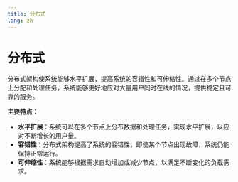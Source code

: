 ```yaml
---
title: 分布式
lang: zh
---
```


# 分布式

分布式架构使系统能够水平扩展，提高系统的容错性和可伸缩性。通过在多个节点上分配和处理任务，系统能够更好地应对大量用户同时在线的情况，提供稳定且可靠的服务。

**主要特点：**

- **水平扩展**：系统可以在多个节点上分布数据和处理任务，实现水平扩展，以应对不断增长的用户量。
- **容错性**：分布式架构提高了系统的容错性，即使某个节点出现故障，系统仍能保持正常运行。
- **可伸缩性**：系统能够根据需求自动增加或减少节点，以满足不断变化的负载需求。